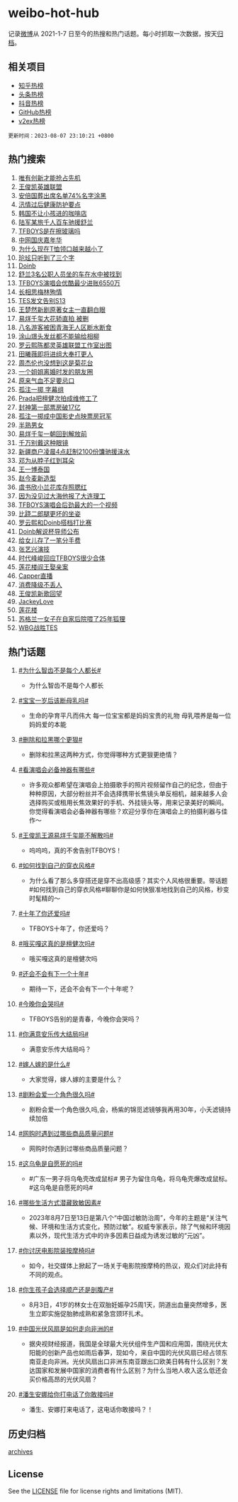 # weibo-hot-hub

记录[微博](https://www.weibo.com)从 2021-1-7 日至今的热搜和热门话题。每小时抓取一次数据，按天[归档](archives)。

## 相关项目

- [知乎热榜](https://github.com/lonnyzhang423/zhihu-hot-hub)
- [头条热榜](https://github.com/lonnyzhang423/toutiao-hot-hub)
- [抖音热榜](https://github.com/lonnyzhang423/douyin-hot-hub)
- [GitHub热榜](https://github.com/lonnyzhang423/github-hot-hub)
- [v2ex热榜](https://github.com/lonnyzhang423/v2ex-hot-hub)


`更新时间：2023-08-07 23:10:21 +0800`

## 热门搜索

1. [唯有创新才能抢占先机](https://m.weibo.cn/search?containerid=100103type%3D1%26t%3D10%26q%3D%23%E5%94%AF%E6%9C%89%E5%88%9B%E6%96%B0%E6%89%8D%E8%83%BD%E6%8A%A2%E5%8D%A0%E5%85%88%E6%9C%BA%23&stream_entry_id=51&isnewpage=1&extparam=seat%3D1%26pos%3D0%26filter_type%3Drealtimehot%26dgr%3D0%26stream_entry_id%3D51%26c_type%3D51%26cate%3D10103%26display_time%3D1691421020%26pre_seqid%3D16914210200650815923&luicode=10000011&lfid=106003type%253D25%2526t%253D3%2526disable_hot%253D1%2526filter_type%253Drealtimehot)
1. [王俊凯英雄联盟](https://m.weibo.cn/search?containerid=100103type%3D1%26t%3D10%26q%3D%E7%8E%8B%E4%BF%8A%E5%87%AF%E8%8B%B1%E9%9B%84%E8%81%94%E7%9B%9F&stream_entry_id=31&isnewpage=1&extparam=seat%3D1%26filter_type%3Drealtimehot%26stream_entry_id%3D31%26c_type%3D31%26pos%3D0%26q%3D%25E7%258E%258B%25E4%25BF%258A%25E5%2587%25AF%25E8%258B%25B1%25E9%259B%2584%25E8%2581%2594%25E7%259B%259F%26flag%3D0%26realpos%3D1%26dgr%3D0%26lcate%3D5001%26cate%3D5001%26band_rank%3D1%26display_time%3D1691421020%26pre_seqid%3D16914210200650815923&luicode=10000011&lfid=106003type%253D25%2526t%253D3%2526disable_hot%253D1%2526filter_type%253Drealtimehot)
1. [安倍国葬出席名单74%名字涂黑](https://m.weibo.cn/search?containerid=100103type%3D1%26t%3D10%26q%3D%23%E5%AE%89%E5%80%8D%E5%9B%BD%E8%91%AC%E5%87%BA%E5%B8%AD%E5%90%8D%E5%8D%9574%25%E5%90%8D%E5%AD%97%E6%B6%82%E9%BB%91%23&stream_entry_id=31&isnewpage=1&extparam=seat%3D1%26filter_type%3Drealtimehot%26stream_entry_id%3D31%26c_type%3D31%26pos%3D1%26q%3D%2523%25E5%25AE%2589%25E5%2580%258D%25E5%259B%25BD%25E8%2591%25AC%25E5%2587%25BA%25E5%25B8%25AD%25E5%2590%258D%25E5%258D%259574%2525%25E5%2590%258D%25E5%25AD%2597%25E6%25B6%2582%25E9%25BB%2591%2523%26flag%3D2%26realpos%3D2%26dgr%3D0%26lcate%3D5001%26cate%3D5001%26band_rank%3D2%26display_time%3D1691421020%26pre_seqid%3D16914210200650815923&luicode=10000011&lfid=106003type%253D25%2526t%253D3%2526disable_hot%253D1%2526filter_type%253Drealtimehot)
1. [汛情过后健康防护要点](https://m.weibo.cn/search?containerid=100103type%3D1%26t%3D10%26q%3D%23%E6%B1%9B%E6%83%85%E8%BF%87%E5%90%8E%E5%81%A5%E5%BA%B7%E9%98%B2%E6%8A%A4%E8%A6%81%E7%82%B9%23&stream_entry_id=31&isnewpage=1&extparam=seat%3D1%26filter_type%3Drealtimehot%26stream_entry_id%3D31%26c_type%3D31%26pos%3D2%26q%3D%2523%25E6%25B1%259B%25E6%2583%2585%25E8%25BF%2587%25E5%2590%258E%25E5%2581%25A5%25E5%25BA%25B7%25E9%2598%25B2%25E6%258A%25A4%25E8%25A6%2581%25E7%2582%25B9%2523%26flag%3D0%26realpos%3D3%26dgr%3D0%26lcate%3D5001%26cate%3D5001%26band_rank%3D3%26display_time%3D1691421020%26pre_seqid%3D16914210200650815923&luicode=10000011&lfid=106003type%253D25%2526t%253D3%2526disable_hot%253D1%2526filter_type%253Drealtimehot)
1. [韩国不让小孩进的咖啡店](https://m.weibo.cn/search?containerid=100103type%3D1%26t%3D10%26q%3D%23%E9%9F%A9%E5%9B%BD%E4%B8%8D%E8%AE%A9%E5%B0%8F%E5%AD%A9%E8%BF%9B%E7%9A%84%E5%92%96%E5%95%A1%E5%BA%97%23&stream_entry_id=31&isnewpage=1&extparam=seat%3D1%26filter_type%3Drealtimehot%26stream_entry_id%3D31%26c_type%3D31%26pos%3D3%26q%3D%2523%25E9%259F%25A9%25E5%259B%25BD%25E4%25B8%258D%25E8%25AE%25A9%25E5%25B0%258F%25E5%25AD%25A9%25E8%25BF%259B%25E7%259A%2584%25E5%2592%2596%25E5%2595%25A1%25E5%25BA%2597%2523%26flag%3D1%26realpos%3D4%26dgr%3D0%26lcate%3D5001%26cate%3D5001%26band_rank%3D4%26display_time%3D1691421020%26pre_seqid%3D16914210200650815923&luicode=10000011&lfid=106003type%253D25%2526t%253D3%2526disable_hot%253D1%2526filter_type%253Drealtimehot)
1. [陆军某旅千人百车驰援舒兰](https://m.weibo.cn/search?containerid=100103type%3D1%26t%3D10%26q%3D%23%E9%99%86%E5%86%9B%E6%9F%90%E6%97%85%E5%8D%83%E4%BA%BA%E7%99%BE%E8%BD%A6%E9%A9%B0%E6%8F%B4%E8%88%92%E5%85%B0%23&stream_entry_id=31&isnewpage=1&extparam=seat%3D1%26filter_type%3Drealtimehot%26stream_entry_id%3D31%26c_type%3D31%26pos%3D4%26q%3D%2523%25E9%2599%2586%25E5%2586%259B%25E6%259F%2590%25E6%2597%2585%25E5%258D%2583%25E4%25BA%25BA%25E7%2599%25BE%25E8%25BD%25A6%25E9%25A9%25B0%25E6%258F%25B4%25E8%2588%2592%25E5%2585%25B0%2523%26flag%3D1%26realpos%3D5%26dgr%3D0%26lcate%3D5001%26cate%3D5001%26band_rank%3D5%26display_time%3D1691421020%26pre_seqid%3D16914210200650815923&luicode=10000011&lfid=106003type%253D25%2526t%253D3%2526disable_hot%253D1%2526filter_type%253Drealtimehot)
1. [TFBOYS是在擦玻璃吗](https://m.weibo.cn/search?containerid=100103type%3D1%26t%3D10%26q%3D%23TFBOYS%E6%98%AF%E5%9C%A8%E6%93%A6%E7%8E%BB%E7%92%83%E5%90%97%23&stream_entry_id=31&isnewpage=1&extparam=seat%3D1%26filter_type%3Drealtimehot%26stream_entry_id%3D31%26c_type%3D31%26pos%3D5%26q%3D%2523TFBOYS%25E6%2598%25AF%25E5%259C%25A8%25E6%2593%25A6%25E7%258E%25BB%25E7%2592%2583%25E5%2590%2597%2523%26flag%3D2%26realpos%3D6%26dgr%3D0%26lcate%3D5001%26cate%3D5001%26band_rank%3D6%26display_time%3D1691421020%26pre_seqid%3D16914210200650815923&luicode=10000011&lfid=106003type%253D25%2526t%253D3%2526disable_hot%253D1%2526filter_type%253Drealtimehot)
1. [中网国庆嘉年华](https://m.weibo.cn/search?containerid=100103type%3D1%26t%3D10%26q%3D%23%E4%B8%AD%E7%BD%91%E5%9B%BD%E5%BA%86%E5%98%89%E5%B9%B4%E5%8D%8E%23&stream_entry_id=31&isnewpage=1&extparam=seat%3D1%26filter_type%3Drealtimehot%26q%3D%2523%25E4%25B8%25AD%25E7%25BD%2591%25E5%259B%25BD%25E5%25BA%2586%25E5%2598%2589%25E5%25B9%25B4%25E5%258D%258E%2523%26stream_entry_id%3D31%26lcate%3D5001%26c_type%3D31%26topic_ad%3D1%26pos%3D6%26cate%3D5001%26dgr%3D0%26adid%3D198558%26is_ad_pos%3D1%26band_rank%3D7%26display_time%3D1691421020%26pre_seqid%3D16914210200650815923&luicode=10000011&lfid=106003type%253D25%2526t%253D3%2526disable_hot%253D1%2526filter_type%253Drealtimehot)
1. [为什么现在T恤领口越来越小了](https://m.weibo.cn/search?containerid=100103type%3D1%26t%3D10%26q%3D%23%E4%B8%BA%E4%BB%80%E4%B9%88%E7%8E%B0%E5%9C%A8T%E6%81%A4%E9%A2%86%E5%8F%A3%E8%B6%8A%E6%9D%A5%E8%B6%8A%E5%B0%8F%E4%BA%86%23&stream_entry_id=31&isnewpage=1&extparam=seat%3D1%26filter_type%3Drealtimehot%26stream_entry_id%3D31%26c_type%3D31%26pos%3D7%26q%3D%2523%25E4%25B8%25BA%25E4%25BB%2580%25E4%25B9%2588%25E7%258E%25B0%25E5%259C%25A8T%25E6%2581%25A4%25E9%25A2%2586%25E5%258F%25A3%25E8%25B6%258A%25E6%259D%25A5%25E8%25B6%258A%25E5%25B0%258F%25E4%25BA%2586%2523%26flag%3D1%26realpos%3D7%26dgr%3D0%26lcate%3D5001%26cate%3D5001%26band_rank%3D7%26display_time%3D1691421020%26pre_seqid%3D16914210200650815923&luicode=10000011&lfid=106003type%253D25%2526t%253D3%2526disable_hot%253D1%2526filter_type%253Drealtimehot)
1. [玱玹只听到了三个字](https://m.weibo.cn/search?containerid=100103type%3D1%26t%3D10%26q%3D%23%E7%8E%B1%E7%8E%B9%E5%8F%AA%E5%90%AC%E5%88%B0%E4%BA%86%E4%B8%89%E4%B8%AA%E5%AD%97%23&stream_entry_id=31&isnewpage=1&extparam=seat%3D1%26filter_type%3Drealtimehot%26stream_entry_id%3D31%26c_type%3D31%26pos%3D8%26q%3D%2523%25E7%258E%25B1%25E7%258E%25B9%25E5%258F%25AA%25E5%2590%25AC%25E5%2588%25B0%25E4%25BA%2586%25E4%25B8%2589%25E4%25B8%25AA%25E5%25AD%2597%2523%26flag%3D1%26realpos%3D8%26dgr%3D0%26lcate%3D5001%26cate%3D5001%26band_rank%3D8%26display_time%3D1691421020%26pre_seqid%3D16914210200650815923&luicode=10000011&lfid=106003type%253D25%2526t%253D3%2526disable_hot%253D1%2526filter_type%253Drealtimehot)
1. [Doinb](https://m.weibo.cn/search?containerid=100103type%3D1%26t%3D10%26q%3DDoinb&stream_entry_id=31&isnewpage=1&extparam=seat%3D1%26filter_type%3Drealtimehot%26stream_entry_id%3D31%26c_type%3D31%26pos%3D9%26q%3DDoinb%26flag%3D1%26realpos%3D9%26dgr%3D0%26lcate%3D5001%26cate%3D5001%26band_rank%3D9%26display_time%3D1691421020%26pre_seqid%3D16914210200650815923&luicode=10000011&lfid=106003type%253D25%2526t%253D3%2526disable_hot%253D1%2526filter_type%253Drealtimehot)
1. [舒兰3名公职人员坐的车在水中被找到](https://m.weibo.cn/search?containerid=100103type%3D1%26t%3D10%26q%3D%23%E8%88%92%E5%85%B03%E5%90%8D%E5%85%AC%E8%81%8C%E4%BA%BA%E5%91%98%E5%9D%90%E7%9A%84%E8%BD%A6%E5%9C%A8%E6%B0%B4%E4%B8%AD%E8%A2%AB%E6%89%BE%E5%88%B0%23&stream_entry_id=31&isnewpage=1&extparam=seat%3D1%26filter_type%3Drealtimehot%26stream_entry_id%3D31%26c_type%3D31%26pos%3D10%26q%3D%2523%25E8%2588%2592%25E5%2585%25B03%25E5%2590%258D%25E5%2585%25AC%25E8%2581%258C%25E4%25BA%25BA%25E5%2591%2598%25E5%259D%2590%25E7%259A%2584%25E8%25BD%25A6%25E5%259C%25A8%25E6%25B0%25B4%25E4%25B8%25AD%25E8%25A2%25AB%25E6%2589%25BE%25E5%2588%25B0%2523%26flag%3D0%26realpos%3D10%26dgr%3D0%26lcate%3D5001%26cate%3D5001%26band_rank%3D10%26display_time%3D1691421020%26pre_seqid%3D16914210200650815923&luicode=10000011&lfid=106003type%253D25%2526t%253D3%2526disable_hot%253D1%2526filter_type%253Drealtimehot)
1. [TFBOYS演唱会优酷最少进账6550万](https://m.weibo.cn/search?containerid=100103type%3D1%26t%3D10%26q%3D%23TFBOYS%E6%BC%94%E5%94%B1%E4%BC%9A%E4%BC%98%E9%85%B7%E6%9C%80%E5%B0%91%E8%BF%9B%E8%B4%A66550%E4%B8%87%23&stream_entry_id=31&isnewpage=1&extparam=seat%3D1%26filter_type%3Drealtimehot%26stream_entry_id%3D31%26c_type%3D31%26pos%3D11%26q%3D%2523TFBOYS%25E6%25BC%2594%25E5%2594%25B1%25E4%25BC%259A%25E4%25BC%2598%25E9%2585%25B7%25E6%259C%2580%25E5%25B0%2591%25E8%25BF%259B%25E8%25B4%25A66550%25E4%25B8%2587%2523%26flag%3D1%26realpos%3D11%26dgr%3D0%26lcate%3D5001%26cate%3D5001%26band_rank%3D11%26display_time%3D1691421020%26pre_seqid%3D16914210200650815923&luicode=10000011&lfid=106003type%253D25%2526t%253D3%2526disable_hot%253D1%2526filter_type%253Drealtimehot)
1. [长相思梅林殉情](https://m.weibo.cn/search?containerid=100103type%3D1%26t%3D10%26q%3D%23%E9%95%BF%E7%9B%B8%E6%80%9D%E6%A2%85%E6%9E%97%E6%AE%89%E6%83%85%23&stream_entry_id=31&isnewpage=1&extparam=seat%3D1%26filter_type%3Drealtimehot%26stream_entry_id%3D31%26c_type%3D31%26pos%3D12%26q%3D%2523%25E9%2595%25BF%25E7%259B%25B8%25E6%2580%259D%25E6%25A2%2585%25E6%259E%2597%25E6%25AE%2589%25E6%2583%2585%2523%26flag%3D2%26realpos%3D12%26dgr%3D0%26lcate%3D5001%26cate%3D5001%26band_rank%3D12%26display_time%3D1691421020%26pre_seqid%3D16914210200650815923&luicode=10000011&lfid=106003type%253D25%2526t%253D3%2526disable_hot%253D1%2526filter_type%253Drealtimehot)
1. [TES发文告别S13](https://m.weibo.cn/search?containerid=100103type%3D1%26t%3D10%26q%3D%23TES%E5%8F%91%E6%96%87%E5%91%8A%E5%88%ABS13%23&stream_entry_id=31&isnewpage=1&extparam=seat%3D1%26filter_type%3Drealtimehot%26stream_entry_id%3D31%26c_type%3D31%26pos%3D13%26q%3D%2523TES%25E5%258F%2591%25E6%2596%2587%25E5%2591%258A%25E5%2588%25ABS13%2523%26flag%3D1%26realpos%3D13%26dgr%3D0%26lcate%3D5001%26cate%3D5001%26band_rank%3D13%26display_time%3D1691421020%26pre_seqid%3D16914210200650815923&luicode=10000011&lfid=106003type%253D25%2526t%253D3%2526disable_hot%253D1%2526filter_type%253Drealtimehot)
1. [王楚然新剧原著女主一直翻白眼](https://m.weibo.cn/search?containerid=100103type%3D1%26t%3D10%26q%3D%23%E7%8E%8B%E6%A5%9A%E7%84%B6%E6%96%B0%E5%89%A7%E5%8E%9F%E8%91%97%E5%A5%B3%E4%B8%BB%E4%B8%80%E7%9B%B4%E7%BF%BB%E7%99%BD%E7%9C%BC%23&stream_entry_id=31&isnewpage=1&extparam=seat%3D1%26filter_type%3Drealtimehot%26stream_entry_id%3D31%26c_type%3D31%26pos%3D14%26q%3D%2523%25E7%258E%258B%25E6%25A5%259A%25E7%2584%25B6%25E6%2596%25B0%25E5%2589%25A7%25E5%258E%259F%25E8%2591%2597%25E5%25A5%25B3%25E4%25B8%25BB%25E4%25B8%2580%25E7%259B%25B4%25E7%25BF%25BB%25E7%2599%25BD%25E7%259C%25BC%2523%26flag%3D2%26realpos%3D14%26dgr%3D0%26lcate%3D5001%26cate%3D5001%26band_rank%3D14%26display_time%3D1691421020%26pre_seqid%3D16914210200650815923&luicode=10000011&lfid=106003type%253D25%2526t%253D3%2526disable_hot%253D1%2526filter_type%253Drealtimehot)
1. [易烊千玺大花轿直拍 被删](https://m.weibo.cn/search?containerid=100103type%3D1%26t%3D10%26q%3D%E6%98%93%E7%83%8A%E5%8D%83%E7%8E%BA%E5%A4%A7%E8%8A%B1%E8%BD%BF%E7%9B%B4%E6%8B%8D+%E8%A2%AB%E5%88%A0&stream_entry_id=31&isnewpage=1&extparam=seat%3D1%26filter_type%3Drealtimehot%26stream_entry_id%3D31%26c_type%3D31%26pos%3D15%26q%3D%25E6%2598%2593%25E7%2583%258A%25E5%258D%2583%25E7%258E%25BA%25E5%25A4%25A7%25E8%258A%25B1%25E8%25BD%25BF%25E7%259B%25B4%25E6%258B%258D%2520%25E8%25A2%25AB%25E5%2588%25A0%26flag%3D0%26realpos%3D15%26dgr%3D0%26lcate%3D5001%26cate%3D5001%26band_rank%3D15%26display_time%3D1691421020%26pre_seqid%3D16914210200650815923&luicode=10000011&lfid=106003type%253D25%2526t%253D3%2526disable_hot%253D1%2526filter_type%253Drealtimehot)
1. [八名游客被困青海无人区断水断食](https://m.weibo.cn/search?containerid=100103type%3D1%26t%3D10%26q%3D%23%E5%85%AB%E5%90%8D%E6%B8%B8%E5%AE%A2%E8%A2%AB%E5%9B%B0%E9%9D%92%E6%B5%B7%E6%97%A0%E4%BA%BA%E5%8C%BA%E6%96%AD%E6%B0%B4%E6%96%AD%E9%A3%9F%23&stream_entry_id=31&isnewpage=1&extparam=seat%3D1%26filter_type%3Drealtimehot%26stream_entry_id%3D31%26c_type%3D31%26pos%3D16%26q%3D%2523%25E5%2585%25AB%25E5%2590%258D%25E6%25B8%25B8%25E5%25AE%25A2%25E8%25A2%25AB%25E5%259B%25B0%25E9%259D%2592%25E6%25B5%25B7%25E6%2597%25A0%25E4%25BA%25BA%25E5%258C%25BA%25E6%2596%25AD%25E6%25B0%25B4%25E6%2596%25AD%25E9%25A3%259F%2523%26flag%3D1%26realpos%3D16%26dgr%3D0%26lcate%3D5001%26cate%3D5001%26band_rank%3D16%26display_time%3D1691421020%26pre_seqid%3D16914210200650815923&luicode=10000011&lfid=106003type%253D25%2526t%253D3%2526disable_hot%253D1%2526filter_type%253Drealtimehot)
1. [涂山璟头发丝都不能输给相柳](https://m.weibo.cn/search?containerid=100103type%3D1%26t%3D10%26q%3D%23%E6%B6%82%E5%B1%B1%E7%92%9F%E5%A4%B4%E5%8F%91%E4%B8%9D%E9%83%BD%E4%B8%8D%E8%83%BD%E8%BE%93%E7%BB%99%E7%9B%B8%E6%9F%B3%23&stream_entry_id=31&isnewpage=1&extparam=seat%3D1%26filter_type%3Drealtimehot%26stream_entry_id%3D31%26c_type%3D31%26pos%3D17%26q%3D%2523%25E6%25B6%2582%25E5%25B1%25B1%25E7%2592%259F%25E5%25A4%25B4%25E5%258F%2591%25E4%25B8%259D%25E9%2583%25BD%25E4%25B8%258D%25E8%2583%25BD%25E8%25BE%2593%25E7%25BB%2599%25E7%259B%25B8%25E6%259F%25B3%2523%26flag%3D1%26realpos%3D17%26dgr%3D0%26lcate%3D5001%26cate%3D5001%26band_rank%3D17%26display_time%3D1691421020%26pre_seqid%3D16914210200650815923&luicode=10000011&lfid=106003type%253D25%2526t%253D3%2526disable_hot%253D1%2526filter_type%253Drealtimehot)
1. [罗云熙陈都灵英雄联盟工作室出图](https://m.weibo.cn/search?containerid=100103type%3D1%26t%3D10%26q%3D%23%E7%BD%97%E4%BA%91%E7%86%99%E9%99%88%E9%83%BD%E7%81%B5%E8%8B%B1%E9%9B%84%E8%81%94%E7%9B%9F%E5%B7%A5%E4%BD%9C%E5%AE%A4%E5%87%BA%E5%9B%BE%23&stream_entry_id=31&isnewpage=1&extparam=seat%3D1%26filter_type%3Drealtimehot%26stream_entry_id%3D31%26c_type%3D31%26pos%3D18%26q%3D%2523%25E7%25BD%2597%25E4%25BA%2591%25E7%2586%2599%25E9%2599%2588%25E9%2583%25BD%25E7%2581%25B5%25E8%258B%25B1%25E9%259B%2584%25E8%2581%2594%25E7%259B%259F%25E5%25B7%25A5%25E4%25BD%259C%25E5%25AE%25A4%25E5%2587%25BA%25E5%259B%25BE%2523%26flag%3D1%26realpos%3D18%26dgr%3D0%26lcate%3D5001%26cate%3D5001%26band_rank%3D18%26display_time%3D1691421020%26pre_seqid%3D16914210200650815923&luicode=10000011&lfid=106003type%253D25%2526t%253D3%2526disable_hot%253D1%2526filter_type%253Drealtimehot)
1. [田曦薇即将进组大奉打更人](https://m.weibo.cn/search?containerid=100103type%3D1%26t%3D10%26q%3D%23%E7%94%B0%E6%9B%A6%E8%96%87%E5%8D%B3%E5%B0%86%E8%BF%9B%E7%BB%84%E5%A4%A7%E5%A5%89%E6%89%93%E6%9B%B4%E4%BA%BA%23&stream_entry_id=31&isnewpage=1&extparam=seat%3D1%26filter_type%3Drealtimehot%26stream_entry_id%3D31%26c_type%3D31%26pos%3D19%26q%3D%2523%25E7%2594%25B0%25E6%259B%25A6%25E8%2596%2587%25E5%258D%25B3%25E5%25B0%2586%25E8%25BF%259B%25E7%25BB%2584%25E5%25A4%25A7%25E5%25A5%2589%25E6%2589%2593%25E6%259B%25B4%25E4%25BA%25BA%2523%26flag%3D1%26realpos%3D19%26dgr%3D0%26lcate%3D5001%26cate%3D5001%26band_rank%3D19%26display_time%3D1691421020%26pre_seqid%3D16914210200650815923&luicode=10000011&lfid=106003type%253D25%2526t%253D3%2526disable_hot%253D1%2526filter_type%253Drealtimehot)
1. [周杰伦也没想到这是菊花台](https://m.weibo.cn/search?containerid=100103type%3D1%26t%3D10%26q%3D%E5%91%A8%E6%9D%B0%E4%BC%A6%E4%B9%9F%E6%B2%A1%E6%83%B3%E5%88%B0%E8%BF%99%E6%98%AF%E8%8F%8A%E8%8A%B1%E5%8F%B0&stream_entry_id=31&isnewpage=1&extparam=seat%3D1%26filter_type%3Drealtimehot%26stream_entry_id%3D31%26c_type%3D31%26pos%3D20%26q%3D%25E5%2591%25A8%25E6%259D%25B0%25E4%25BC%25A6%25E4%25B9%259F%25E6%25B2%25A1%25E6%2583%25B3%25E5%2588%25B0%25E8%25BF%2599%25E6%2598%25AF%25E8%258F%258A%25E8%258A%25B1%25E5%258F%25B0%26flag%3D0%26realpos%3D20%26dgr%3D0%26lcate%3D5001%26cate%3D5001%26band_rank%3D20%26display_time%3D1691421020%26pre_seqid%3D16914210200650815923&luicode=10000011&lfid=106003type%253D25%2526t%253D3%2526disable_hot%253D1%2526filter_type%253Drealtimehot)
1. [一个姐姐离婚时发的朋友圈](https://m.weibo.cn/search?containerid=100103type%3D1%26t%3D10%26q%3D%E4%B8%80%E4%B8%AA%E5%A7%90%E5%A7%90%E7%A6%BB%E5%A9%9A%E6%97%B6%E5%8F%91%E7%9A%84%E6%9C%8B%E5%8F%8B%E5%9C%88&stream_entry_id=31&isnewpage=1&extparam=seat%3D1%26filter_type%3Drealtimehot%26stream_entry_id%3D31%26c_type%3D31%26pos%3D21%26q%3D%25E4%25B8%2580%25E4%25B8%25AA%25E5%25A7%2590%25E5%25A7%2590%25E7%25A6%25BB%25E5%25A9%259A%25E6%2597%25B6%25E5%258F%2591%25E7%259A%2584%25E6%259C%258B%25E5%258F%258B%25E5%259C%2588%26flag%3D0%26realpos%3D21%26dgr%3D0%26lcate%3D5001%26cate%3D5001%26band_rank%3D21%26display_time%3D1691421020%26pre_seqid%3D16914210200650815923&luicode=10000011&lfid=106003type%253D25%2526t%253D3%2526disable_hot%253D1%2526filter_type%253Drealtimehot)
1. [原来气血不足要忌口](https://m.weibo.cn/search?containerid=100103type%3D1%26t%3D10%26q%3D%23%E5%8E%9F%E6%9D%A5%E6%B0%94%E8%A1%80%E4%B8%8D%E8%B6%B3%E8%A6%81%E5%BF%8C%E5%8F%A3%23&stream_entry_id=31&isnewpage=1&extparam=seat%3D1%26filter_type%3Drealtimehot%26stream_entry_id%3D31%26c_type%3D31%26pos%3D22%26q%3D%2523%25E5%258E%259F%25E6%259D%25A5%25E6%25B0%2594%25E8%25A1%2580%25E4%25B8%258D%25E8%25B6%25B3%25E8%25A6%2581%25E5%25BF%258C%25E5%258F%25A3%2523%26flag%3D1%26realpos%3D22%26dgr%3D0%26lcate%3D5001%26cate%3D5001%26band_rank%3D22%26display_time%3D1691421020%26pre_seqid%3D16914210200650815923&luicode=10000011&lfid=106003type%253D25%2526t%253D3%2526disable_hot%253D1%2526filter_type%253Drealtimehot)
1. [孤注一掷 字幕组](https://m.weibo.cn/search?containerid=100103type%3D1%26t%3D10%26q%3D%23%E5%AD%A4%E6%B3%A8%E4%B8%80%E6%8E%B7+%E5%AD%97%E5%B9%95%E7%BB%84%23&stream_entry_id=31&isnewpage=1&extparam=seat%3D1%26filter_type%3Drealtimehot%26stream_entry_id%3D31%26c_type%3D31%26pos%3D23%26q%3D%2523%25E5%25AD%25A4%25E6%25B3%25A8%25E4%25B8%2580%25E6%258E%25B7%2520%25E5%25AD%2597%25E5%25B9%2595%25E7%25BB%2584%2523%26flag%3D1%26realpos%3D23%26dgr%3D0%26lcate%3D5001%26cate%3D5001%26band_rank%3D23%26display_time%3D1691421020%26pre_seqid%3D16914210200650815923&luicode=10000011&lfid=106003type%253D25%2526t%253D3%2526disable_hot%253D1%2526filter_type%253Drealtimehot)
1. [Prada把檀健次拍成维修工了](https://m.weibo.cn/search?containerid=100103type%3D1%26t%3D10%26q%3D%23Prada%E6%8A%8A%E6%AA%80%E5%81%A5%E6%AC%A1%E6%8B%8D%E6%88%90%E7%BB%B4%E4%BF%AE%E5%B7%A5%E4%BA%86%23&stream_entry_id=31&isnewpage=1&extparam=seat%3D1%26filter_type%3Drealtimehot%26stream_entry_id%3D31%26c_type%3D31%26pos%3D24%26q%3D%2523Prada%25E6%258A%258A%25E6%25AA%2580%25E5%2581%25A5%25E6%25AC%25A1%25E6%258B%258D%25E6%2588%2590%25E7%25BB%25B4%25E4%25BF%25AE%25E5%25B7%25A5%25E4%25BA%2586%2523%26flag%3D1%26realpos%3D24%26dgr%3D0%26lcate%3D5001%26cate%3D5001%26band_rank%3D24%26display_time%3D1691421020%26pre_seqid%3D16914210200650815923&luicode=10000011&lfid=106003type%253D25%2526t%253D3%2526disable_hot%253D1%2526filter_type%253Drealtimehot)
1. [封神第一部票房破17亿](https://m.weibo.cn/search?containerid=100103type%3D1%26t%3D10%26q%3D%23%E5%B0%81%E7%A5%9E%E7%AC%AC%E4%B8%80%E9%83%A8%E7%A5%A8%E6%88%BF%E7%A0%B417%E4%BA%BF%23&stream_entry_id=31&isnewpage=1&extparam=seat%3D1%26filter_type%3Drealtimehot%26stream_entry_id%3D31%26c_type%3D31%26pos%3D25%26q%3D%2523%25E5%25B0%2581%25E7%25A5%259E%25E7%25AC%25AC%25E4%25B8%2580%25E9%2583%25A8%25E7%25A5%25A8%25E6%2588%25BF%25E7%25A0%25B417%25E4%25BA%25BF%2523%26flag%3D0%26realpos%3D25%26dgr%3D0%26lcate%3D5001%26cate%3D5001%26band_rank%3D25%26display_time%3D1691421020%26pre_seqid%3D16914210200650815923&luicode=10000011&lfid=106003type%253D25%2526t%253D3%2526disable_hot%253D1%2526filter_type%253Drealtimehot)
1. [孤注一掷成中国影史点映票房冠军](https://m.weibo.cn/search?containerid=100103type%3D1%26t%3D10%26q%3D%23%E5%AD%A4%E6%B3%A8%E4%B8%80%E6%8E%B7%E6%88%90%E4%B8%AD%E5%9B%BD%E5%BD%B1%E5%8F%B2%E7%82%B9%E6%98%A0%E7%A5%A8%E6%88%BF%E5%86%A0%E5%86%9B%23&stream_entry_id=31&isnewpage=1&extparam=seat%3D1%26filter_type%3Drealtimehot%26stream_entry_id%3D31%26c_type%3D31%26pos%3D26%26q%3D%2523%25E5%25AD%25A4%25E6%25B3%25A8%25E4%25B8%2580%25E6%258E%25B7%25E6%2588%2590%25E4%25B8%25AD%25E5%259B%25BD%25E5%25BD%25B1%25E5%258F%25B2%25E7%2582%25B9%25E6%2598%25A0%25E7%25A5%25A8%25E6%2588%25BF%25E5%2586%25A0%25E5%2586%259B%2523%26flag%3D0%26realpos%3D26%26dgr%3D0%26lcate%3D5001%26cate%3D5001%26band_rank%3D26%26display_time%3D1691421020%26pre_seqid%3D16914210200650815923&luicode=10000011&lfid=106003type%253D25%2526t%253D3%2526disable_hot%253D1%2526filter_type%253Drealtimehot)
1. [半熟男女](https://m.weibo.cn/search?containerid=100103type%3D1%26t%3D10%26q%3D%E5%8D%8A%E7%86%9F%E7%94%B7%E5%A5%B3&stream_entry_id=31&isnewpage=1&extparam=seat%3D1%26filter_type%3Drealtimehot%26stream_entry_id%3D31%26c_type%3D31%26pos%3D27%26q%3D%25E5%258D%258A%25E7%2586%259F%25E7%2594%25B7%25E5%25A5%25B3%26flag%3D1%26realpos%3D27%26dgr%3D0%26lcate%3D5001%26cate%3D5001%26band_rank%3D27%26display_time%3D1691421020%26pre_seqid%3D16914210200650815923&luicode=10000011&lfid=106003type%253D25%2526t%253D3%2526disable_hot%253D1%2526filter_type%253Drealtimehot)
1. [易烊千玺一朝回到解放前](https://m.weibo.cn/search?containerid=100103type%3D1%26t%3D10%26q%3D%23%E6%98%93%E7%83%8A%E5%8D%83%E7%8E%BA%E4%B8%80%E6%9C%9D%E5%9B%9E%E5%88%B0%E8%A7%A3%E6%94%BE%E5%89%8D%23&stream_entry_id=31&isnewpage=1&extparam=seat%3D1%26filter_type%3Drealtimehot%26stream_entry_id%3D31%26c_type%3D31%26pos%3D28%26q%3D%2523%25E6%2598%2593%25E7%2583%258A%25E5%258D%2583%25E7%258E%25BA%25E4%25B8%2580%25E6%259C%259D%25E5%259B%259E%25E5%2588%25B0%25E8%25A7%25A3%25E6%2594%25BE%25E5%2589%258D%2523%26flag%3D1%26realpos%3D28%26dgr%3D0%26lcate%3D5001%26cate%3D5001%26band_rank%3D28%26display_time%3D1691421020%26pre_seqid%3D16914210200650815923&luicode=10000011&lfid=106003type%253D25%2526t%253D3%2526disable_hot%253D1%2526filter_type%253Drealtimehot)
1. [千万别戴这种眼镜](https://m.weibo.cn/search?containerid=100103type%3D1%26t%3D10%26q%3D%23%E5%8D%83%E4%B8%87%E5%88%AB%E6%88%B4%E8%BF%99%E7%A7%8D%E7%9C%BC%E9%95%9C%23&stream_entry_id=31&isnewpage=1&extparam=seat%3D1%26filter_type%3Drealtimehot%26stream_entry_id%3D31%26c_type%3D31%26pos%3D29%26q%3D%2523%25E5%258D%2583%25E4%25B8%2587%25E5%2588%25AB%25E6%2588%25B4%25E8%25BF%2599%25E7%25A7%258D%25E7%259C%25BC%25E9%2595%259C%2523%26flag%3D0%26realpos%3D29%26dgr%3D0%26lcate%3D5001%26cate%3D5001%26band_rank%3D29%26display_time%3D1691421020%26pre_seqid%3D16914210200650815923&luicode=10000011&lfid=106003type%253D25%2526t%253D3%2526disable_hot%253D1%2526filter_type%253Drealtimehot)
1. [新疆商户凌晨4点赶制2100份馕驰援涞水](https://m.weibo.cn/search?containerid=100103type%3D1%26t%3D10%26q%3D%23%E6%96%B0%E7%96%86%E5%95%86%E6%88%B7%E5%87%8C%E6%99%A84%E7%82%B9%E8%B5%B6%E5%88%B62100%E4%BB%BD%E9%A6%95%E9%A9%B0%E6%8F%B4%E6%B6%9E%E6%B0%B4%23&stream_entry_id=31&isnewpage=1&extparam=seat%3D1%26filter_type%3Drealtimehot%26stream_entry_id%3D31%26c_type%3D31%26pos%3D30%26q%3D%2523%25E6%2596%25B0%25E7%2596%2586%25E5%2595%2586%25E6%2588%25B7%25E5%2587%258C%25E6%2599%25A84%25E7%2582%25B9%25E8%25B5%25B6%25E5%2588%25B62100%25E4%25BB%25BD%25E9%25A6%2595%25E9%25A9%25B0%25E6%258F%25B4%25E6%25B6%259E%25E6%25B0%25B4%2523%26flag%3D32768%26realpos%3D30%26dgr%3D0%26lcate%3D5001%26cate%3D5001%26band_rank%3D30%26display_time%3D1691421020%26pre_seqid%3D16914210200650815923&luicode=10000011&lfid=106003type%253D25%2526t%253D3%2526disable_hot%253D1%2526filter_type%253Drealtimehot)
1. [邓为从脖子红到耳朵](https://m.weibo.cn/search?containerid=100103type%3D1%26t%3D10%26q%3D%23%E9%82%93%E4%B8%BA%E4%BB%8E%E8%84%96%E5%AD%90%E7%BA%A2%E5%88%B0%E8%80%B3%E6%9C%B5%23&stream_entry_id=31&isnewpage=1&extparam=seat%3D1%26filter_type%3Drealtimehot%26stream_entry_id%3D31%26c_type%3D31%26pos%3D31%26q%3D%2523%25E9%2582%2593%25E4%25B8%25BA%25E4%25BB%258E%25E8%2584%2596%25E5%25AD%2590%25E7%25BA%25A2%25E5%2588%25B0%25E8%2580%25B3%25E6%259C%25B5%2523%26flag%3D0%26realpos%3D31%26dgr%3D0%26lcate%3D5001%26cate%3D5001%26band_rank%3D31%26display_time%3D1691421020%26pre_seqid%3D16914210200650815923&luicode=10000011&lfid=106003type%253D25%2526t%253D3%2526disable_hot%253D1%2526filter_type%253Drealtimehot)
1. [王一博泰国](https://m.weibo.cn/search?containerid=100103type%3D1%26t%3D10%26q%3D%E7%8E%8B%E4%B8%80%E5%8D%9A%E6%B3%B0%E5%9B%BD&stream_entry_id=31&isnewpage=1&extparam=seat%3D1%26filter_type%3Drealtimehot%26stream_entry_id%3D31%26c_type%3D31%26pos%3D32%26q%3D%25E7%258E%258B%25E4%25B8%2580%25E5%258D%259A%25E6%25B3%25B0%25E5%259B%25BD%26flag%3D0%26realpos%3D32%26dgr%3D0%26lcate%3D5001%26cate%3D5001%26band_rank%3D32%26display_time%3D1691421020%26pre_seqid%3D16914210200650815923&luicode=10000011&lfid=106003type%253D25%2526t%253D3%2526disable_hot%253D1%2526filter_type%253Drealtimehot)
1. [赵今麦新造型](https://m.weibo.cn/search?containerid=100103type%3D1%26t%3D10%26q%3D%23%E8%B5%B5%E4%BB%8A%E9%BA%A6%E6%96%B0%E9%80%A0%E5%9E%8B%23&stream_entry_id=31&isnewpage=1&extparam=seat%3D1%26filter_type%3Drealtimehot%26stream_entry_id%3D31%26c_type%3D31%26pos%3D33%26q%3D%2523%25E8%25B5%25B5%25E4%25BB%258A%25E9%25BA%25A6%25E6%2596%25B0%25E9%2580%25A0%25E5%259E%258B%2523%26flag%3D1%26realpos%3D33%26dgr%3D0%26lcate%3D5001%26cate%3D5001%26band_rank%3D33%26display_time%3D1691421020%26pre_seqid%3D16914210200650815923&luicode=10000011&lfid=106003type%253D25%2526t%253D3%2526disable_hot%253D1%2526filter_type%253Drealtimehot)
1. [虞书欣小兰花库存照腮红](https://m.weibo.cn/search?containerid=100103type%3D1%26t%3D10%26q%3D%23%E8%99%9E%E4%B9%A6%E6%AC%A3%E5%B0%8F%E5%85%B0%E8%8A%B1%E5%BA%93%E5%AD%98%E7%85%A7%E8%85%AE%E7%BA%A2%23&stream_entry_id=31&isnewpage=1&extparam=seat%3D1%26filter_type%3Drealtimehot%26stream_entry_id%3D31%26c_type%3D31%26pos%3D34%26q%3D%2523%25E8%2599%259E%25E4%25B9%25A6%25E6%25AC%25A3%25E5%25B0%258F%25E5%2585%25B0%25E8%258A%25B1%25E5%25BA%2593%25E5%25AD%2598%25E7%2585%25A7%25E8%2585%25AE%25E7%25BA%25A2%2523%26flag%3D1%26realpos%3D34%26dgr%3D0%26lcate%3D5001%26cate%3D5001%26band_rank%3D34%26display_time%3D1691421020%26pre_seqid%3D16914210200650815923&luicode=10000011&lfid=106003type%253D25%2526t%253D3%2526disable_hot%253D1%2526filter_type%253Drealtimehot)
1. [因为没见过大海他报了大连理工](https://m.weibo.cn/search?containerid=100103type%3D1%26t%3D10%26q%3D%23%E5%9B%A0%E4%B8%BA%E6%B2%A1%E8%A7%81%E8%BF%87%E5%A4%A7%E6%B5%B7%E4%BB%96%E6%8A%A5%E4%BA%86%E5%A4%A7%E8%BF%9E%E7%90%86%E5%B7%A5%23&stream_entry_id=31&isnewpage=1&extparam=seat%3D1%26filter_type%3Drealtimehot%26stream_entry_id%3D31%26c_type%3D31%26pos%3D35%26q%3D%2523%25E5%259B%25A0%25E4%25B8%25BA%25E6%25B2%25A1%25E8%25A7%2581%25E8%25BF%2587%25E5%25A4%25A7%25E6%25B5%25B7%25E4%25BB%2596%25E6%258A%25A5%25E4%25BA%2586%25E5%25A4%25A7%25E8%25BF%259E%25E7%2590%2586%25E5%25B7%25A5%2523%26flag%3D32768%26realpos%3D35%26dgr%3D0%26lcate%3D5001%26cate%3D5001%26band_rank%3D35%26display_time%3D1691421020%26pre_seqid%3D16914210200650815923&luicode=10000011&lfid=106003type%253D25%2526t%253D3%2526disable_hot%253D1%2526filter_type%253Drealtimehot)
1. [TFBOYS演唱会后劲最大的一个视频](https://m.weibo.cn/search?containerid=100103type%3D1%26t%3D10%26q%3D%23TFBOYS%E6%BC%94%E5%94%B1%E4%BC%9A%E5%90%8E%E5%8A%B2%E6%9C%80%E5%A4%A7%E7%9A%84%E4%B8%80%E4%B8%AA%E8%A7%86%E9%A2%91%23&stream_entry_id=31&isnewpage=1&extparam=seat%3D1%26filter_type%3Drealtimehot%26stream_entry_id%3D31%26c_type%3D31%26pos%3D36%26q%3D%2523TFBOYS%25E6%25BC%2594%25E5%2594%25B1%25E4%25BC%259A%25E5%2590%258E%25E5%258A%25B2%25E6%259C%2580%25E5%25A4%25A7%25E7%259A%2584%25E4%25B8%2580%25E4%25B8%25AA%25E8%25A7%2586%25E9%25A2%2591%2523%26flag%3D0%26realpos%3D36%26dgr%3D0%26lcate%3D5001%26cate%3D5001%26band_rank%3D36%26display_time%3D1691421020%26pre_seqid%3D16914210200650815923&luicode=10000011&lfid=106003type%253D25%2526t%253D3%2526disable_hot%253D1%2526filter_type%253Drealtimehot)
1. [比跷二郎腿更坏的坐姿](https://m.weibo.cn/search?containerid=100103type%3D1%26t%3D10%26q%3D%E6%AF%94%E8%B7%B7%E4%BA%8C%E9%83%8E%E8%85%BF%E6%9B%B4%E5%9D%8F%E7%9A%84%E5%9D%90%E5%A7%BF&stream_entry_id=31&isnewpage=1&extparam=seat%3D1%26filter_type%3Drealtimehot%26stream_entry_id%3D31%26c_type%3D31%26pos%3D37%26q%3D%25E6%25AF%2594%25E8%25B7%25B7%25E4%25BA%258C%25E9%2583%258E%25E8%2585%25BF%25E6%259B%25B4%25E5%259D%258F%25E7%259A%2584%25E5%259D%2590%25E5%25A7%25BF%26flag%3D0%26realpos%3D37%26dgr%3D0%26lcate%3D5001%26cate%3D5001%26band_rank%3D37%26display_time%3D1691421020%26pre_seqid%3D16914210200650815923&luicode=10000011&lfid=106003type%253D25%2526t%253D3%2526disable_hot%253D1%2526filter_type%253Drealtimehot)
1. [罗云熙和Doinb搭档打比赛](https://m.weibo.cn/search?containerid=100103type%3D1%26t%3D10%26q%3D%23%E7%BD%97%E4%BA%91%E7%86%99%E5%92%8CDoinb%E6%90%AD%E6%A1%A3%E6%89%93%E6%AF%94%E8%B5%9B%23&stream_entry_id=31&isnewpage=1&extparam=seat%3D1%26filter_type%3Drealtimehot%26stream_entry_id%3D31%26c_type%3D31%26pos%3D38%26q%3D%2523%25E7%25BD%2597%25E4%25BA%2591%25E7%2586%2599%25E5%2592%258CDoinb%25E6%2590%25AD%25E6%25A1%25A3%25E6%2589%2593%25E6%25AF%2594%25E8%25B5%259B%2523%26flag%3D1%26realpos%3D38%26dgr%3D0%26lcate%3D5001%26cate%3D5001%26band_rank%3D38%26display_time%3D1691421020%26pre_seqid%3D16914210200650815923&luicode=10000011&lfid=106003type%253D25%2526t%253D3%2526disable_hot%253D1%2526filter_type%253Drealtimehot)
1. [Doinb解说杯导师公布](https://m.weibo.cn/search?containerid=100103type%3D1%26t%3D10%26q%3D%23Doinb%E8%A7%A3%E8%AF%B4%E6%9D%AF%E5%AF%BC%E5%B8%88%E5%85%AC%E5%B8%83%23&stream_entry_id=31&isnewpage=1&extparam=seat%3D1%26filter_type%3Drealtimehot%26stream_entry_id%3D31%26c_type%3D31%26pos%3D39%26q%3D%2523Doinb%25E8%25A7%25A3%25E8%25AF%25B4%25E6%259D%25AF%25E5%25AF%25BC%25E5%25B8%2588%25E5%2585%25AC%25E5%25B8%2583%2523%26flag%3D0%26realpos%3D39%26dgr%3D0%26lcate%3D5001%26cate%3D5001%26band_rank%3D39%26display_time%3D1691421020%26pre_seqid%3D16914210200650815923&luicode=10000011&lfid=106003type%253D25%2526t%253D3%2526disable_hot%253D1%2526filter_type%253Drealtimehot)
1. [给女儿存了一笔分手费](https://m.weibo.cn/search?containerid=100103type%3D1%26t%3D10%26q%3D%E7%BB%99%E5%A5%B3%E5%84%BF%E5%AD%98%E4%BA%86%E4%B8%80%E7%AC%94%E5%88%86%E6%89%8B%E8%B4%B9&stream_entry_id=31&isnewpage=1&extparam=seat%3D1%26filter_type%3Drealtimehot%26stream_entry_id%3D31%26c_type%3D31%26pos%3D40%26q%3D%25E7%25BB%2599%25E5%25A5%25B3%25E5%2584%25BF%25E5%25AD%2598%25E4%25BA%2586%25E4%25B8%2580%25E7%25AC%2594%25E5%2588%2586%25E6%2589%258B%25E8%25B4%25B9%26flag%3D0%26realpos%3D40%26dgr%3D0%26lcate%3D5001%26cate%3D5001%26band_rank%3D40%26display_time%3D1691421020%26pre_seqid%3D16914210200650815923&luicode=10000011&lfid=106003type%253D25%2526t%253D3%2526disable_hot%253D1%2526filter_type%253Drealtimehot)
1. [张艺兴演技](https://m.weibo.cn/search?containerid=100103type%3D1%26t%3D10%26q%3D%E5%BC%A0%E8%89%BA%E5%85%B4%E6%BC%94%E6%8A%80&stream_entry_id=31&isnewpage=1&extparam=seat%3D1%26filter_type%3Drealtimehot%26stream_entry_id%3D31%26c_type%3D31%26pos%3D41%26q%3D%25E5%25BC%25A0%25E8%2589%25BA%25E5%2585%25B4%25E6%25BC%2594%25E6%258A%2580%26flag%3D1%26realpos%3D41%26dgr%3D0%26lcate%3D5001%26cate%3D5001%26band_rank%3D41%26display_time%3D1691421020%26pre_seqid%3D16914210200650815923&luicode=10000011&lfid=106003type%253D25%2526t%253D3%2526disable_hot%253D1%2526filter_type%253Drealtimehot)
1. [时代峰峻回应TFBOYS很少合体](https://m.weibo.cn/search?containerid=100103type%3D1%26t%3D10%26q%3D%23%E6%97%B6%E4%BB%A3%E5%B3%B0%E5%B3%BB%E5%9B%9E%E5%BA%94TFBOYS%E5%BE%88%E5%B0%91%E5%90%88%E4%BD%93%23&stream_entry_id=31&isnewpage=1&extparam=seat%3D1%26filter_type%3Drealtimehot%26stream_entry_id%3D31%26c_type%3D31%26pos%3D42%26q%3D%2523%25E6%2597%25B6%25E4%25BB%25A3%25E5%25B3%25B0%25E5%25B3%25BB%25E5%259B%259E%25E5%25BA%2594TFBOYS%25E5%25BE%2588%25E5%25B0%2591%25E5%2590%2588%25E4%25BD%2593%2523%26flag%3D0%26realpos%3D42%26dgr%3D0%26lcate%3D5001%26cate%3D5001%26band_rank%3D42%26display_time%3D1691421020%26pre_seqid%3D16914210200650815923&luicode=10000011&lfid=106003type%253D25%2526t%253D3%2526disable_hot%253D1%2526filter_type%253Drealtimehot)
1. [莲花楼阎王娶亲案](https://m.weibo.cn/search?containerid=100103type%3D1%26t%3D10%26q%3D%23%E8%8E%B2%E8%8A%B1%E6%A5%BC%E9%98%8E%E7%8E%8B%E5%A8%B6%E4%BA%B2%E6%A1%88%23&stream_entry_id=31&isnewpage=1&extparam=seat%3D1%26filter_type%3Drealtimehot%26stream_entry_id%3D31%26c_type%3D31%26pos%3D43%26q%3D%2523%25E8%258E%25B2%25E8%258A%25B1%25E6%25A5%25BC%25E9%2598%258E%25E7%258E%258B%25E5%25A8%25B6%25E4%25BA%25B2%25E6%25A1%2588%2523%26flag%3D0%26realpos%3D43%26dgr%3D0%26lcate%3D5001%26cate%3D5001%26band_rank%3D43%26display_time%3D1691421020%26pre_seqid%3D16914210200650815923&luicode=10000011&lfid=106003type%253D25%2526t%253D3%2526disable_hot%253D1%2526filter_type%253Drealtimehot)
1. [Capper直播](https://m.weibo.cn/search?containerid=100103type%3D1%26t%3D10%26q%3DCapper%E7%9B%B4%E6%92%AD&stream_entry_id=31&isnewpage=1&extparam=seat%3D1%26filter_type%3Drealtimehot%26stream_entry_id%3D31%26c_type%3D31%26pos%3D44%26q%3DCapper%25E7%259B%25B4%25E6%2592%25AD%26flag%3D1%26realpos%3D44%26dgr%3D0%26lcate%3D5001%26cate%3D5001%26band_rank%3D44%26display_time%3D1691421020%26pre_seqid%3D16914210200650815923&luicode=10000011&lfid=106003type%253D25%2526t%253D3%2526disable_hot%253D1%2526filter_type%253Drealtimehot)
1. [消费降级不丢人](https://m.weibo.cn/search?containerid=100103type%3D1%26t%3D10%26q%3D%E6%B6%88%E8%B4%B9%E9%99%8D%E7%BA%A7%E4%B8%8D%E4%B8%A2%E4%BA%BA&stream_entry_id=31&isnewpage=1&extparam=seat%3D1%26filter_type%3Drealtimehot%26stream_entry_id%3D31%26c_type%3D31%26pos%3D45%26q%3D%25E6%25B6%2588%25E8%25B4%25B9%25E9%2599%258D%25E7%25BA%25A7%25E4%25B8%258D%25E4%25B8%25A2%25E4%25BA%25BA%26flag%3D0%26realpos%3D45%26dgr%3D0%26lcate%3D5001%26cate%3D5001%26band_rank%3D45%26display_time%3D1691421020%26pre_seqid%3D16914210200650815923&luicode=10000011&lfid=106003type%253D25%2526t%253D3%2526disable_hot%253D1%2526filter_type%253Drealtimehot)
1. [王俊凯新歌回望](https://m.weibo.cn/search?containerid=100103type%3D1%26t%3D10%26q%3D%23%E7%8E%8B%E4%BF%8A%E5%87%AF%E6%96%B0%E6%AD%8C%E5%9B%9E%E6%9C%9B%23&stream_entry_id=31&isnewpage=1&extparam=seat%3D1%26filter_type%3Drealtimehot%26stream_entry_id%3D31%26c_type%3D31%26pos%3D46%26q%3D%2523%25E7%258E%258B%25E4%25BF%258A%25E5%2587%25AF%25E6%2596%25B0%25E6%25AD%258C%25E5%259B%259E%25E6%259C%259B%2523%26flag%3D0%26realpos%3D46%26dgr%3D0%26lcate%3D5001%26cate%3D5001%26band_rank%3D46%26display_time%3D1691421020%26pre_seqid%3D16914210200650815923&luicode=10000011&lfid=106003type%253D25%2526t%253D3%2526disable_hot%253D1%2526filter_type%253Drealtimehot)
1. [JackeyLove](https://m.weibo.cn/search?containerid=100103type%3D1%26t%3D10%26q%3DJackeyLove&stream_entry_id=31&isnewpage=1&extparam=seat%3D1%26filter_type%3Drealtimehot%26stream_entry_id%3D31%26c_type%3D31%26pos%3D47%26q%3DJackeyLove%26flag%3D0%26realpos%3D47%26dgr%3D0%26lcate%3D5001%26cate%3D5001%26band_rank%3D47%26display_time%3D1691421020%26pre_seqid%3D16914210200650815923&luicode=10000011&lfid=106003type%253D25%2526t%253D3%2526disable_hot%253D1%2526filter_type%253Drealtimehot)
1. [莲花楼](https://m.weibo.cn/search?containerid=100103type%3D1%26t%3D10%26q%3D%E8%8E%B2%E8%8A%B1%E6%A5%BC&stream_entry_id=31&isnewpage=1&extparam=seat%3D1%26filter_type%3Drealtimehot%26stream_entry_id%3D31%26c_type%3D31%26pos%3D48%26q%3D%25E8%258E%25B2%25E8%258A%25B1%25E6%25A5%25BC%26flag%3D0%26realpos%3D48%26dgr%3D0%26lcate%3D5001%26cate%3D5001%26band_rank%3D48%26display_time%3D1691421020%26pre_seqid%3D16914210200650815923&luicode=10000011&lfid=106003type%253D25%2526t%253D3%2526disable_hot%253D1%2526filter_type%253Drealtimehot)
1. [苏格兰一女子在自家后院喂了25年狐狸](https://m.weibo.cn/search?containerid=100103type%3D1%26t%3D10%26q%3D%E8%8B%8F%E6%A0%BC%E5%85%B0%E4%B8%80%E5%A5%B3%E5%AD%90%E5%9C%A8%E8%87%AA%E5%AE%B6%E5%90%8E%E9%99%A2%E5%96%82%E4%BA%8625%E5%B9%B4%E7%8B%90%E7%8B%B8&stream_entry_id=31&isnewpage=1&extparam=seat%3D1%26filter_type%3Drealtimehot%26stream_entry_id%3D31%26c_type%3D31%26pos%3D49%26q%3D%25E8%258B%258F%25E6%25A0%25BC%25E5%2585%25B0%25E4%25B8%2580%25E5%25A5%25B3%25E5%25AD%2590%25E5%259C%25A8%25E8%2587%25AA%25E5%25AE%25B6%25E5%2590%258E%25E9%2599%25A2%25E5%2596%2582%25E4%25BA%258625%25E5%25B9%25B4%25E7%258B%2590%25E7%258B%25B8%26flag%3D0%26realpos%3D49%26dgr%3D0%26lcate%3D5001%26cate%3D5001%26band_rank%3D49%26display_time%3D1691421020%26pre_seqid%3D16914210200650815923&luicode=10000011&lfid=106003type%253D25%2526t%253D3%2526disable_hot%253D1%2526filter_type%253Drealtimehot)
1. [WBG战胜TES](https://m.weibo.cn/search?containerid=100103type%3D1%26t%3D10%26q%3D%23WBG%E6%88%98%E8%83%9CTES%23&stream_entry_id=31&isnewpage=1&extparam=seat%3D1%26filter_type%3Drealtimehot%26stream_entry_id%3D31%26c_type%3D31%26pos%3D50%26q%3D%2523WBG%25E6%2588%2598%25E8%2583%259CTES%2523%26flag%3D0%26realpos%3D50%26dgr%3D0%26lcate%3D5001%26cate%3D5001%26band_rank%3D50%26display_time%3D1691421020%26pre_seqid%3D16914210200650815923&luicode=10000011&lfid=106003type%253D25%2526t%253D3%2526disable_hot%253D1%2526filter_type%253Drealtimehot)

## 热门话题

1. [#为什么智齿不是每个人都长#](https://m.weibo.cn/search?containerid=231522type%3D1%26t%3D10%26q%3D%23%E4%B8%BA%E4%BB%80%E4%B9%88%E6%99%BA%E9%BD%BF%E4%B8%8D%E6%98%AF%E6%AF%8F%E4%B8%AA%E4%BA%BA%E9%83%BD%E9%95%BF%23&stream_entry_id=128&isnewpage=1&extparam=seat%3D1%26pos%3D1-0-0%26cate%3D5004%26dgr%3D0%26lcate%3D5004%26c_type%3D128%26unitid%3D1691410061320%26display_time%3D1691421021%26pre_seqid%3D169142102144001842588&luicode=10000011&lfid=231648_-_4)
    - 为什么智齿不是每个人都长

1. [#宝宝一岁后该断母乳吗#](https://m.weibo.cn/search?containerid=231522type%3D1%26t%3D10%26q%3D%23%E5%AE%9D%E5%AE%9D%E4%B8%80%E5%B2%81%E5%90%8E%E8%AF%A5%E6%96%AD%E6%AF%8D%E4%B9%B3%E5%90%97%23&stream_entry_id=128&isnewpage=1&extparam=seat%3D1%26pos%3D1-0-1%26cate%3D5004%26dgr%3D0%26lcate%3D5004%26c_type%3D128%26unitid%3D1691397454466%26display_time%3D1691421021%26pre_seqid%3D169142102144001842588&luicode=10000011&lfid=231648_-_4)
    - 生命的孕育平凡而伟大
每一位宝宝都是妈妈宝贵的礼物
母乳喂养是每一位妈妈爱的本能

1. [#删除和拉黑哪个更狠#](https://m.weibo.cn/search?containerid=231522type%3D1%26t%3D10%26q%3D%23%E5%88%A0%E9%99%A4%E5%92%8C%E6%8B%89%E9%BB%91%E5%93%AA%E4%B8%AA%E6%9B%B4%E7%8B%A0%23&stream_entry_id=128&isnewpage=1&extparam=seat%3D1%26pos%3D1-0-2%26cate%3D5004%26dgr%3D0%26lcate%3D5004%26c_type%3D128%26unitid%3D1691380356901%26display_time%3D1691421021%26pre_seqid%3D169142102144001842588&luicode=10000011&lfid=231648_-_4)
    - 删除和拉黑这两种方式，你觉得哪种方式更狠更绝情？

1. [#看演唱会必备神器有哪些#](https://m.weibo.cn/search?containerid=231522type%3D1%26t%3D10%26q%3D%23%E7%9C%8B%E6%BC%94%E5%94%B1%E4%BC%9A%E5%BF%85%E5%A4%87%E7%A5%9E%E5%99%A8%E6%9C%89%E5%93%AA%E4%BA%9B%23&stream_entry_id=128&isnewpage=1&extparam=seat%3D1%26pos%3D1-0-3%26cate%3D5004%26dgr%3D0%26lcate%3D5004%26c_type%3D128%26unitid%3D1691332625149%26display_time%3D1691421021%26pre_seqid%3D169142102144001842588&luicode=10000011&lfid=231648_-_4)
    - 许多观众都希望在演唱会上拍摄歌手的照片视频留作自己的纪念，但由于种种原因，大部分粉丝并不会选择携带长焦镜头单反相机，越来越多人会选择购买或租用长焦效果好的手机、外挂镜头等，用来记录美好的瞬间。
你觉得看演唱会必备神器有哪些？欢迎分享你在演唱会上的拍摄利器与佳作～

1. [#王俊凯王源易烊千玺能不解散吗#](https://m.weibo.cn/search?containerid=231522type%3D1%26t%3D10%26q%3D%23%E7%8E%8B%E4%BF%8A%E5%87%AF%E7%8E%8B%E6%BA%90%E6%98%93%E7%83%8A%E5%8D%83%E7%8E%BA%E8%83%BD%E4%B8%8D%E8%A7%A3%E6%95%A3%E5%90%97%23&stream_entry_id=128&isnewpage=1&extparam=seat%3D1%26pos%3D1-0-4%26cate%3D5004%26dgr%3D0%26lcate%3D5004%26c_type%3D128%26unitid%3D1691389645295%26display_time%3D1691421021%26pre_seqid%3D169142102144001842588&luicode=10000011&lfid=231648_-_4)
    - 呜呜呜，真的不舍告别TFBOYS！

1. [#如何找到自己的穿衣风格#](https://m.weibo.cn/search?containerid=231522type%3D1%26t%3D10%26q%3D%23%E5%A6%82%E4%BD%95%E6%89%BE%E5%88%B0%E8%87%AA%E5%B7%B1%E7%9A%84%E7%A9%BF%E8%A1%A3%E9%A3%8E%E6%A0%BC%23&stream_entry_id=128&isnewpage=1&extparam=seat%3D1%26pos%3D1-0-5%26cate%3D5004%26dgr%3D0%26lcate%3D5004%26c_type%3D128%26unitid%3D1691401957203%26display_time%3D1691421021%26pre_seqid%3D169142102144001842588&luicode=10000011&lfid=231648_-_4)
    - 为什么看了那么多穿搭还是穿不出高级感？其实个人风格很重要。带话题#如何找到自己的穿衣风格#聊聊你是如何快狠准地找到自己的风格，秒变时髦精的～

1. [#十年了你还爱吗#](https://m.weibo.cn/search?containerid=231522type%3D1%26t%3D10%26q%3D%23%E5%8D%81%E5%B9%B4%E4%BA%86%E4%BD%A0%E8%BF%98%E7%88%B1%E5%90%97%23&stream_entry_id=128&isnewpage=1&extparam=seat%3D1%26pos%3D1-0-6%26cate%3D5004%26dgr%3D0%26lcate%3D5004%26c_type%3D128%26unitid%3D1691388445254%26display_time%3D1691421021%26pre_seqid%3D169142102144001842588&luicode=10000011&lfid=231648_-_4)
    - TFBOYS十年了，你还爱吗？

1. [#哦买嘎这真的是檀健次吗#](https://m.weibo.cn/search?containerid=231522type%3D1%26t%3D10%26q%3D%23%E5%93%A6%E4%B9%B0%E5%98%8E%E8%BF%99%E7%9C%9F%E7%9A%84%E6%98%AF%E6%AA%80%E5%81%A5%E6%AC%A1%E5%90%97%23&stream_entry_id=128&isnewpage=1&extparam=seat%3D1%26pos%3D1-0-7%26cate%3D5004%26dgr%3D0%26lcate%3D5004%26c_type%3D128%26unitid%3D1691403471942%26display_time%3D1691421021%26pre_seqid%3D169142102144001842588&luicode=10000011&lfid=231648_-_4)
    - 哦买嘎这真的是檀健次吗

1. [#还会不会有下一个十年#](https://m.weibo.cn/search?containerid=231522type%3D1%26t%3D10%26q%3D%23%E8%BF%98%E4%BC%9A%E4%B8%8D%E4%BC%9A%E6%9C%89%E4%B8%8B%E4%B8%80%E4%B8%AA%E5%8D%81%E5%B9%B4%23&stream_entry_id=128&isnewpage=1&extparam=seat%3D1%26pos%3D1-0-8%26cate%3D5004%26dgr%3D0%26lcate%3D5004%26c_type%3D128%26unitid%3D1691387831597%26display_time%3D1691421021%26pre_seqid%3D169142102144001842588&luicode=10000011&lfid=231648_-_4)
    - 期待一下，还会不会有下一个十年呢？

1. [#今晚你会哭吗#](https://m.weibo.cn/search?containerid=231522type%3D1%26t%3D10%26q%3D%23%E4%BB%8A%E6%99%9A%E4%BD%A0%E4%BC%9A%E5%93%AD%E5%90%97%23&stream_entry_id=128&isnewpage=1&extparam=seat%3D1%26pos%3D1-0-9%26cate%3D5004%26dgr%3D0%26lcate%3D5004%26c_type%3D128%26unitid%3D1691291226152%26display_time%3D1691421021%26pre_seqid%3D169142102144001842588&luicode=10000011&lfid=231648_-_4)
    - TFBOYS告别的是青春，今晚你会哭吗？

1. [#你满意安乐传大结局吗#](https://m.weibo.cn/search?containerid=231522type%3D1%26t%3D10%26q%3D%23%E4%BD%A0%E6%BB%A1%E6%84%8F%E5%AE%89%E4%B9%90%E4%BC%A0%E5%A4%A7%E7%BB%93%E5%B1%80%E5%90%97%23&stream_entry_id=128&isnewpage=1&extparam=seat%3D1%26pos%3D1-0-10%26cate%3D5004%26dgr%3D0%26lcate%3D5004%26c_type%3D128%26unitid%3D1691329021195%26display_time%3D1691421021%26pre_seqid%3D169142102144001842588&luicode=10000011&lfid=231648_-_4)
    - 满意安乐传大结局吗？

1. [#嫁人嫁的是什么#](https://m.weibo.cn/search?containerid=231522type%3D1%26t%3D10%26q%3D%23%E5%AB%81%E4%BA%BA%E5%AB%81%E7%9A%84%E6%98%AF%E4%BB%80%E4%B9%88%23&stream_entry_id=128&isnewpage=1&extparam=seat%3D1%26pos%3D1-0-11%26cate%3D5004%26dgr%3D0%26lcate%3D5004%26c_type%3D128%26unitid%3D1691278020189%26display_time%3D1691421021%26pre_seqid%3D169142102144001842588&luicode=10000011&lfid=231648_-_4)
    - 大家觉得，嫁人嫁的主要是什么？

1. [#剧粉会爱一个角色很久吗#](https://m.weibo.cn/search?containerid=231522type%3D1%26t%3D10%26q%3D%23%E5%89%A7%E7%B2%89%E4%BC%9A%E7%88%B1%E4%B8%80%E4%B8%AA%E8%A7%92%E8%89%B2%E5%BE%88%E4%B9%85%E5%90%97%23&stream_entry_id=128&isnewpage=1&extparam=seat%3D1%26pos%3D1-0-12%26cate%3D5004%26dgr%3D0%26lcate%3D5004%26c_type%3D128%26unitid%3D1691386056763%26display_time%3D1691421021%26pre_seqid%3D169142102144001842588&luicode=10000011&lfid=231648_-_4)
    - 剧粉会爱一个角色很久吗,会，杨紫的锦觅滤镜够我再用30年，小夭滤镜持续加倍

1. [#网购时遇到过哪些商品质量问题#](https://m.weibo.cn/search?containerid=231522type%3D1%26t%3D10%26q%3D%23%E7%BD%91%E8%B4%AD%E6%97%B6%E9%81%87%E5%88%B0%E8%BF%87%E5%93%AA%E4%BA%9B%E5%95%86%E5%93%81%E8%B4%A8%E9%87%8F%E9%97%AE%E9%A2%98%23&stream_entry_id=128&isnewpage=1&extparam=seat%3D1%26pos%3D1-0-13%26cate%3D5004%26dgr%3D0%26lcate%3D5004%26c_type%3D128%26unitid%3D1691287938727%26display_time%3D1691421021%26pre_seqid%3D169142102144001842588&luicode=10000011&lfid=231648_-_4)
    - 网购时你遇到过哪些商品质量问题？

1. [#这乌龟是自愿死的吗#](https://m.weibo.cn/search?containerid=231522type%3D1%26t%3D10%26q%3D%23%E8%BF%99%E4%B9%8C%E9%BE%9F%E6%98%AF%E8%87%AA%E6%84%BF%E6%AD%BB%E7%9A%84%E5%90%97%23&stream_entry_id=128&isnewpage=1&extparam=seat%3D1%26pos%3D1-0-14%26cate%3D5004%26dgr%3D0%26lcate%3D5004%26c_type%3D128%26unitid%3D1691415790649%26display_time%3D1691421021%26pre_seqid%3D169142102144001842588&luicode=10000011&lfid=231648_-_4)
    - #广东一男子将乌龟壳改成鼠标# 男子为留住乌龟，将乌龟壳爆改成鼠标。 #这乌龟是自愿死的吗#

1. [#哪些生活方式潜藏致敏因素#](https://m.weibo.cn/search?containerid=231522type%3D1%26t%3D10%26q%3D%23%E5%93%AA%E4%BA%9B%E7%94%9F%E6%B4%BB%E6%96%B9%E5%BC%8F%E6%BD%9C%E8%97%8F%E8%87%B4%E6%95%8F%E5%9B%A0%E7%B4%A0%23&stream_entry_id=128&isnewpage=1&extparam=seat%3D1%26pos%3D1-0-15%26cate%3D5004%26dgr%3D0%26lcate%3D5004%26c_type%3D128%26unitid%3D1691413098033%26display_time%3D1691421021%26pre_seqid%3D169142102144001842588&luicode=10000011&lfid=231648_-_4)
    - 2023年8月7日至13日是第八个“中国过敏防治周”，今年的主题是“关注气候、环境和生活方式变化，预防过敏”。权威专家表示，除了气候和环境因素以外，现代生活方式中的许多因素日益成为诱发过敏的“元凶”。

1. [#你讨厌电影院装按摩椅吗#](https://m.weibo.cn/search?containerid=231522type%3D1%26t%3D10%26q%3D%23%E4%BD%A0%E8%AE%A8%E5%8E%8C%E7%94%B5%E5%BD%B1%E9%99%A2%E8%A3%85%E6%8C%89%E6%91%A9%E6%A4%85%E5%90%97%23&stream_entry_id=128&isnewpage=1&extparam=seat%3D1%26pos%3D1-0-16%26cate%3D5004%26dgr%3D0%26lcate%3D5004%26c_type%3D128%26unitid%3D1691404664292%26display_time%3D1691421021%26pre_seqid%3D169142102144001842588&luicode=10000011&lfid=231648_-_4)
    - 如今，社交媒体上掀起了一场关于电影院按摩椅的热议，观众们对此持有不同的观点。

1. [#你生孩子会选择顺产还是剖腹产#](https://m.weibo.cn/search?containerid=231522type%3D1%26t%3D10%26q%3D%23%E4%BD%A0%E7%94%9F%E5%AD%A9%E5%AD%90%E4%BC%9A%E9%80%89%E6%8B%A9%E9%A1%BA%E4%BA%A7%E8%BF%98%E6%98%AF%E5%89%96%E8%85%B9%E4%BA%A7%23&stream_entry_id=128&isnewpage=1&extparam=seat%3D1%26pos%3D1-0-17%26cate%3D5004%26dgr%3D0%26lcate%3D5004%26c_type%3D128%26unitid%3D1691404652611%26display_time%3D1691421021%26pre_seqid%3D169142102144001842588&luicode=10000011&lfid=231648_-_4)
    - 8月3日，41岁的林女士在双胎妊娠孕25周1天，阴道出血量突然增多，医生立即实施促胎肺成熟和紧急宫颈环扎术。

1. [#中国光伏风扇是如何走向非洲的#](https://m.weibo.cn/search?containerid=231522type%3D1%26t%3D10%26q%3D%23%E4%B8%AD%E5%9B%BD%E5%85%89%E4%BC%8F%E9%A3%8E%E6%89%87%E6%98%AF%E5%A6%82%E4%BD%95%E8%B5%B0%E5%90%91%E9%9D%9E%E6%B4%B2%E7%9A%84%23&stream_entry_id=128&isnewpage=1&extparam=seat%3D1%26pos%3D1-0-18%26cate%3D5004%26dgr%3D0%26lcate%3D5004%26c_type%3D128%26unitid%3D1691404377276%26display_time%3D1691421021%26pre_seqid%3D169142102144001842588&luicode=10000011&lfid=231648_-_4)
    - 据央视财经报道，我国是全球最大光伏组件生产国和应用国，围绕光伏太阳能的创新产品也如雨后春笋，现如今，来自中国的光伏风扇已经占领东南亚走向非洲。光伏风扇出口非洲东南亚跟出口欧美日韩有什么区别？发达国家和发展中国家的消费者有什么区别？为什么当地人收入这么低还会买价格高昂的光伏风扇？

1. [#潘生安娜给你打电话了你敢接吗#](https://m.weibo.cn/search?containerid=231522type%3D1%26t%3D10%26q%3D%23%E6%BD%98%E7%94%9F%E5%AE%89%E5%A8%9C%E7%BB%99%E4%BD%A0%E6%89%93%E7%94%B5%E8%AF%9D%E4%BA%86%E4%BD%A0%E6%95%A2%E6%8E%A5%E5%90%97%23&stream_entry_id=128&isnewpage=1&extparam=seat%3D1%26pos%3D1-0-19%26cate%3D5004%26dgr%3D0%26lcate%3D5004%26c_type%3D128%26unitid%3D1691400500327%26display_time%3D1691421021%26pre_seqid%3D169142102144001842588&luicode=10000011&lfid=231648_-_4)
    - 潘生、安娜打来电话了，这电话你敢接吗？！


## 历史归档

[archives](archives)

## License

See the [LICENSE](LICENSE) file for license rights and limitations (MIT).
